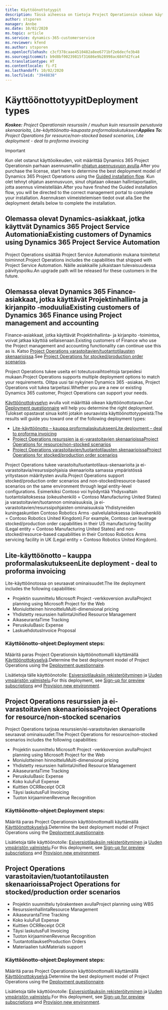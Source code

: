 ```yaml
---
title: Käyttöönottotyypit
description: Tässä aiheessa on tietoja Project Operationsin oikean käyttöönottotyypin valinnasta omalle yrityksellesi.
author: stsporen
manager: Annbe
ms.date: 10/02/2020
ms.topic: article
ms.service: dynamics-365-customerservice
ms.reviewer: kfend
ms.author: stsporen
ms.openlocfilehash: c3cf378caae4510482a8ee6771bf2e6decfe3b48
ms.sourcegitcommit: b9d8bf00239815f31686e9b28998ac684fd2fca4
ms.translationtype: HT
ms.contentlocale: fi-FI
ms.lasthandoff: 10/02/2020
ms.locfileid: "3948838"
---
```

# <a name="deployment-types"></a><span data-ttu-id="fe51a-103">Käyttöönottotyypit</span><span class="sxs-lookup"><span data-stu-id="fe51a-103">Deployment types</span></span>

<span data-ttu-id="fe51a-104">_**Koskee:** Project Operationsin resurssiin / muuhun kuin resurssiin perustuvia skenaarioita, Lite-käyttöönotto-kaupasta proformalaskutukseen_</span><span class="sxs-lookup"><span data-stu-id="fe51a-104">_**Applies To:** Project Operations for resource/non-stocked based scenarios, Lite deployment - deal to proforma invoicing_</span></span>

> [!IMPORTANT]
> <span data-ttu-id="fe51a-105">Kun olet ostanut käyttöoikeuden, voit määrittää Dynamics 365 Project Operationsin parhaan asennusmallin [ohjatun asennusvuon avulla](https://aka.ms/provisionprojectoperations).</span><span class="sxs-lookup"><span data-stu-id="fe51a-105">After you purchase the license, start here to determine the best deployment model of Dynamics 365 Project Operations using the [Guided installation flow](https://aka.ms/provisionprojectoperations).</span></span>
> <span data-ttu-id="fe51a-106">Kun olet tehnyt ohjatun asennusvuon, sinut ohjataan oikeaan hallintaportaaliin, jotta asennus viimeistellään.</span><span class="sxs-lookup"><span data-stu-id="fe51a-106">After you have finshed the Guided installation flow, you will be directed to the correct management portal to complete your installation.</span></span> <span data-ttu-id="fe51a-107">Asennuksen viimeistelemisen tiedot ovat alla.</span><span class="sxs-lookup"><span data-stu-id="fe51a-107">See the deployment details below to complete the installation.</span></span>


## <a name="existing-customers-of-dynamics-using-dynamics-365-project-service-automation"></a><span data-ttu-id="fe51a-108">Olemassa olevat Dynamics-asiakkaat, jotka käyttvät Dynamics 365 Project Service Automationia</span><span class="sxs-lookup"><span data-stu-id="fe51a-108">Existing customers of Dynamics using Dynamics 365 Project Service Automation</span></span>
<span data-ttu-id="fe51a-109">Project Operations sisältää Project Service Automationin mukana toimitetut toiminnot.</span><span class="sxs-lookup"><span data-stu-id="fe51a-109">Project Operations includes the capabilities that shipped with Project Service Automation.</span></span> <span data-ttu-id="fe51a-110">Näille asiakkaille julkaistaan tulevaisuudessa päivityspolku.</span><span class="sxs-lookup"><span data-stu-id="fe51a-110">An upgrade path will be released for these customers in the future.</span></span>

## <a name="existing-customers-of-dynamics-365-finance-using-project-management-and-accounting"></a><span data-ttu-id="fe51a-111">Olemassa olevat Dynamics 365 Finance-asiakkaat, jotka käyttävät Projektinhallinta ja kirjanpito -moduulia</span><span class="sxs-lookup"><span data-stu-id="fe51a-111">Existing customers of Dynamics 365 Finance using Project management and accounting</span></span> 

<span data-ttu-id="fe51a-112">Finance-asiakkaat, jotka käyttävät Projektinhallinta- ja kirjanpito -toimintoa, voivat jatkaa käyttöä sellaisenaan.</span><span class="sxs-lookup"><span data-stu-id="fe51a-112">Existing customers of Finance who use the Project management and accounting functionality can continue use this as is.</span></span> <span data-ttu-id="fe51a-113">Katso [Project Operations varastoitavien/tuotantotilausten skenaarioissa](#pma).</span><span class="sxs-lookup"><span data-stu-id="fe51a-113">See [Project Operations for stocked/production order scenarios](#pma).</span></span>

<span data-ttu-id="fe51a-114">Project Operations tukee useita eri toteutusvaihtoehtoja tarpeidesi mukaan.</span><span class="sxs-lookup"><span data-stu-id="fe51a-114">Project Operations supports multiple deployment options to match your requirements.</span></span> <span data-ttu-id="fe51a-115">Olitpa uusi tai nykyinen Dynamics 365 -asiakas, Project Operations voit tukea tarpeitasi.</span><span class="sxs-lookup"><span data-stu-id="fe51a-115">Whether you are a new or existing Dynamics 365 customer, Project Operations can support your needs.</span></span>

<span data-ttu-id="fe51a-116">[Käyttöönottokyselyn](https://aka.ms/provisionprojectoperations) avulla voit määrittää oikean käyttöönottotavan.</span><span class="sxs-lookup"><span data-stu-id="fe51a-116">Our [Deployment questionnaire](https://aka.ms/provisionprojectoperations) will help you determine the right deployment.</span></span> <span data-ttu-id="fe51a-117">Tulokset opastavat sinua kohti jotakin seuraavista käyttöönottotyypeistä:</span><span class="sxs-lookup"><span data-stu-id="fe51a-117">The results will guide you toward one of the following deployment types:</span></span>

- [<span data-ttu-id="fe51a-118">Lite-käyttöönotto – kauppa proformalaskutukseen</span><span class="sxs-lookup"><span data-stu-id="fe51a-118">Lite deployment – deal to proforma invoicing</span></span>](#lite)
- [<span data-ttu-id="fe51a-119">Project Operations resurssien ja ei-varastoitavien skenaarioissa</span><span class="sxs-lookup"><span data-stu-id="fe51a-119">Project Operations for resource/non-stocked scenarios</span></span>](#integrated)
- [<span data-ttu-id="fe51a-120">Project Operations varastoitavien/tuotantotilausten skenaarioissa</span><span class="sxs-lookup"><span data-stu-id="fe51a-120">Project Operations for stocked/production order scenarios</span></span>](#pma)

<span data-ttu-id="fe51a-121">Project Operations tukee varastoitu/tuotantotilaus-skenaarioita ja ei-varastoitavia/resurssipohjaisia skenaarioita samassa ympäristössä yritystason määritysten avulla.</span><span class="sxs-lookup"><span data-stu-id="fe51a-121">Project Operations support stocked/production order scenarios and non-stocked/resource-based scenarios on the same environment through legal entity-level configurations.</span></span> <span data-ttu-id="fe51a-122">Esimerkiksi Contoso voi hyödyntää Yhdysvaltain tuotantolaitoksessa (oikeushenkilö = Contoso Manufacturing United States) ja varastoitavien/tuotannon ominaisuuksia, ja ei-varastoitavien/resurssipohjaisten ominaisuuksia Yhdistyneiden kuningaskuntien Contoso Robotics Arms -palvelulaitoksessa (oikeushenkilö = Contoso Robotics United Kingdom).</span><span class="sxs-lookup"><span data-stu-id="fe51a-122">For example, Contoso can leverage stocked/production order capabilities in their US manufacturing facility (Legal entity = Contoso Manufacturing United States) and non-stocked/resource-based capabilities in their Contoso Robotics Arms servicing facility in UK (Legal entity = Contoso Robotics United Kingdom).</span></span>

## <a name="a-namelitelite-deployment---deal-to-proforma-invoicing"></a><span data-ttu-id="fe51a-123"><a name="lite"><a/>Lite-käyttöönotto – kauppa proformalaskutukseen</span><span class="sxs-lookup"><span data-stu-id="fe51a-123"><a name="lite"><a/>Lite deployment - deal to proforma invoicing</span></span>
<span data-ttu-id="fe51a-124">Lite-käyttöönotossa on seuraavat ominaisuudet:</span><span class="sxs-lookup"><span data-stu-id="fe51a-124">The lite deployment includes the following capabilities:</span></span>

- <span data-ttu-id="fe51a-125">Projektin suunnittelu Microsoft Project -verkkoversion avulla</span><span class="sxs-lookup"><span data-stu-id="fe51a-125">Project planning using Microsoft Project for the Web</span></span>
- <span data-ttu-id="fe51a-126">Moniulotteinen hinnoittelu</span><span class="sxs-lookup"><span data-stu-id="fe51a-126">Multi-dimensional pricing</span></span>
- <span data-ttu-id="fe51a-127">Yhdistetty resurssien hallinta</span><span class="sxs-lookup"><span data-stu-id="fe51a-127">Unified Resource Management</span></span>
- <span data-ttu-id="fe51a-128">Aikaseuranta</span><span class="sxs-lookup"><span data-stu-id="fe51a-128">Time Tracking</span></span>
- <span data-ttu-id="fe51a-129">Peruskulu</span><span class="sxs-lookup"><span data-stu-id="fe51a-129">Basic Expense</span></span>
- <span data-ttu-id="fe51a-130">Laskuehdotus</span><span class="sxs-lookup"><span data-stu-id="fe51a-130">Invoice Proposal</span></span>

### <a name="deployment-steps"></a><span data-ttu-id="fe51a-131">Käyttöönotto-ohjeet:</span><span class="sxs-lookup"><span data-stu-id="fe51a-131">Deployment steps:</span></span>
<span data-ttu-id="fe51a-132">Määritä paras Project Operationsin käyttöönottomalli käyttämällä [Käyttöönottokyselyä](https://aka.ms/provisionprojectoperations).</span><span class="sxs-lookup"><span data-stu-id="fe51a-132">Determine the best deployment model of Project Operations using the [Deployment questionnaire](https://aka.ms/provisionprojectoperations).</span></span>

<span data-ttu-id="fe51a-133">Lisätietoja tälle käyttöönotolle: [Esiversiotilauksiin rekisteröityminen](lite-preview-subscription-sign-up.md) ja [Uuden ympäristön valmistelu](lite-deployment.md).</span><span class="sxs-lookup"><span data-stu-id="fe51a-133">For this deployment, see [Sign-up for preview subscriptions](lite-preview-subscription-sign-up.md) and [Provision new environment](lite-deployment.md).</span></span> 


## <a name="a-nameintegratedproject-operations-for-resourcenon-stocked-scenarios"></a><span data-ttu-id="fe51a-134"><a name="integrated"><a/>Project Operations resurssien ja ei-varastoitavien skenaarioissa</span><span class="sxs-lookup"><span data-stu-id="fe51a-134"><a name="integrated"><a/>Project Operations for resource/non-stocked scenarios</span></span>
<span data-ttu-id="fe51a-135">Project Operations tarjoaa resurssien/ei-varastoitavien skenaarioille seuraavat ominaisuudet:</span><span class="sxs-lookup"><span data-stu-id="fe51a-135">The Project Operations for resource/non-stocked scenarios includes the following capabilities:</span></span>
  
- <span data-ttu-id="fe51a-136">Projektin suunnittelu Microsoft Project -verkkoversion avulla</span><span class="sxs-lookup"><span data-stu-id="fe51a-136">Project planning using Microsoft Project for the Web</span></span>
- <span data-ttu-id="fe51a-137">Moniulotteinen hinnoittelu</span><span class="sxs-lookup"><span data-stu-id="fe51a-137">Multi-dimensional pricing</span></span>
- <span data-ttu-id="fe51a-138">Yhdistetty resurssien hallinta</span><span class="sxs-lookup"><span data-stu-id="fe51a-138">Unified Resource Management</span></span>
- <span data-ttu-id="fe51a-139">Aikaseuranta</span><span class="sxs-lookup"><span data-stu-id="fe51a-139">Time Tracking</span></span>
- <span data-ttu-id="fe51a-140">Peruskulu</span><span class="sxs-lookup"><span data-stu-id="fe51a-140">Basic Expense</span></span>
- <span data-ttu-id="fe51a-141">Koko kulu</span><span class="sxs-lookup"><span data-stu-id="fe51a-141">Full Expense</span></span>
- <span data-ttu-id="fe51a-142">Kuittien OCR</span><span class="sxs-lookup"><span data-stu-id="fe51a-142">Receipt OCR</span></span>
- <span data-ttu-id="fe51a-143">Täysi laskutus</span><span class="sxs-lookup"><span data-stu-id="fe51a-143">Full Invoicing</span></span>
- <span data-ttu-id="fe51a-144">Tuoton kirjaaminen</span><span class="sxs-lookup"><span data-stu-id="fe51a-144">Revenue Recognition</span></span>

### <a name="deployment-steps"></a><span data-ttu-id="fe51a-145">Käyttöönotto-ohjeet:</span><span class="sxs-lookup"><span data-stu-id="fe51a-145">Deployment steps:</span></span>
<span data-ttu-id="fe51a-146">Määritä paras Project Operationsin käyttöönottomalli käyttämällä [Käyttöönottokyselyä](https://aka.ms/provisionprojectoperations).</span><span class="sxs-lookup"><span data-stu-id="fe51a-146">Determine the best deployment model of Project Operations using the [Deployment questionnaire](https://aka.ms/provisionprojectoperations).</span></span>

<span data-ttu-id="fe51a-147">Lisätietoja tälle käyttöönotolle: [Esiversiotilauksiin rekisteröityminen](resource-sign-up-preview-subscription.md) ja [Uuden ympäristön valmistelu](resource-provision-new-environment.md).</span><span class="sxs-lookup"><span data-stu-id="fe51a-147">For this deployment, see [Sign-up for preview subscriptions](resource-sign-up-preview-subscription.md) and [Provision new environment](resource-provision-new-environment.md).</span></span> 


## <a name="project-operations-for-stockedproduction-order-scenarios"></a><a name="pma"></a><span data-ttu-id="fe51a-148">Project Operations varastoitavien/tuotantotilausten skenaarioissa</span><span class="sxs-lookup"><span data-stu-id="fe51a-148">Project Operations for stocked/production order scenarios</span></span>

- <span data-ttu-id="fe51a-149">Projektin suunnittelu työrakenteen avulla</span><span class="sxs-lookup"><span data-stu-id="fe51a-149">Project planning using WBS</span></span>
- <span data-ttu-id="fe51a-150">Resurssienhallinta</span><span class="sxs-lookup"><span data-stu-id="fe51a-150">Resource Management</span></span>
- <span data-ttu-id="fe51a-151">Aikaseuranta</span><span class="sxs-lookup"><span data-stu-id="fe51a-151">Time Tracking</span></span>
- <span data-ttu-id="fe51a-152">Koko kulu</span><span class="sxs-lookup"><span data-stu-id="fe51a-152">Full Expense</span></span>
- <span data-ttu-id="fe51a-153">Kuittien OCR</span><span class="sxs-lookup"><span data-stu-id="fe51a-153">Receipt OCR</span></span>
- <span data-ttu-id="fe51a-154">Täysi laskutus</span><span class="sxs-lookup"><span data-stu-id="fe51a-154">Full Invoicing</span></span>
- <span data-ttu-id="fe51a-155">Tuoton kirjaaminen</span><span class="sxs-lookup"><span data-stu-id="fe51a-155">Revenue Recognition</span></span>
- <span data-ttu-id="fe51a-156">Tuotantotilaukset</span><span class="sxs-lookup"><span data-stu-id="fe51a-156">Production Orders</span></span>
- <span data-ttu-id="fe51a-157">Materiaalien tuki</span><span class="sxs-lookup"><span data-stu-id="fe51a-157">Materials support</span></span>

### <a name="deployment-steps"></a><span data-ttu-id="fe51a-158">Käyttöönotto-ohjeet:</span><span class="sxs-lookup"><span data-stu-id="fe51a-158">Deployment steps:</span></span>
<span data-ttu-id="fe51a-159">Määritä paras Project Operationsin käyttöönottomalli käyttämällä [Käyttöönottokyselyä](https://aka.ms/provisionprojectoperations).</span><span class="sxs-lookup"><span data-stu-id="fe51a-159">Determine the best deployment model of Project Operations using the [Deployment questionnaire](https://aka.ms/provisionprojectoperations).</span></span>

<span data-ttu-id="fe51a-160">Lisätietoja tälle käyttöönotolle: [Esiversiotilauksiin rekisteröityminen](https://docs.microsoft.com/dynamics365/fin-ops-core/dev-itpro/dev-tools/sign-up-preview-subscription?toc=/dynamics365/finance/toc.json) ja [Uuden ympäristön valmistelu](https://docs.microsoft.com/dynamics365/fin-ops-core/dev-itpro/deployment/deploy-demo-environment?toc=/dynamics365/finance/toc.json).</span><span class="sxs-lookup"><span data-stu-id="fe51a-160">For this deployment, see [Sign-up for preview subscriptions](https://docs.microsoft.com/dynamics365/fin-ops-core/dev-itpro/dev-tools/sign-up-preview-subscription?toc=/dynamics365/finance/toc.json) and [Provision new environment](https://docs.microsoft.com/dynamics365/fin-ops-core/dev-itpro/deployment/deploy-demo-environment?toc=/dynamics365/finance/toc.json).</span></span> 



